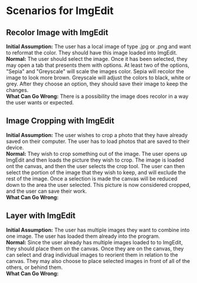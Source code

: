 # Scenarios for ImgEdit

## Recolor Image with ImgEdit
**Initial Assumption:** The user has a local image of type .jpg or .png and want to reformat the color. They should have this image loaded into ImgEdit.  
**Normal:** The user should select the image. Once it has been selected, they may open a tab that presents them with options. At least two of the options, "Sepia" and "Greyscale" will scale the images color. Sepia will recolor the image to look more brown. Greyscale will adjust the colors to black, white or grey. After they choose an option, they should save their image to keep the changes.  
**What Can Go Wrong:** There is a possibility the image does recolor in a way the user wants or expected.  

## Image Cropping with ImgEdit
**Initial Assumption:** The user wishes to crop a photo that they have already saved on their computer. The user has to load photos that are saved to their device.  
**Normal:** They wish to crop something out of the image. The user opens up ImgEdit and then loads the picture they wish to crop. The image is loaded ont the canvas, and then the user selects the crop tool. The user can then select the portion of the image that they wish to keep, and will exclude the rest of the image. Once a selection is made the canvas will be reduced down to the area the user selected. This picture is now considered cropped, and the user can save their work.  
**What Can Go Wrong:**   


## Layer with ImgEdit 
**Initial Assumption:** The user has multiple images they want to combine into one image. The user has loaded them already into the program.  
**Normal:** Since the user already has multiple images loaded to to ImgEdit, they should place them on the canvas. Once they are on the canvas, they can select and drag individual images to reorient them in relation to the canvas. They may also choose to place selected images in front of all of the others, or behind them.   
**What Can Go Wrong:**   

